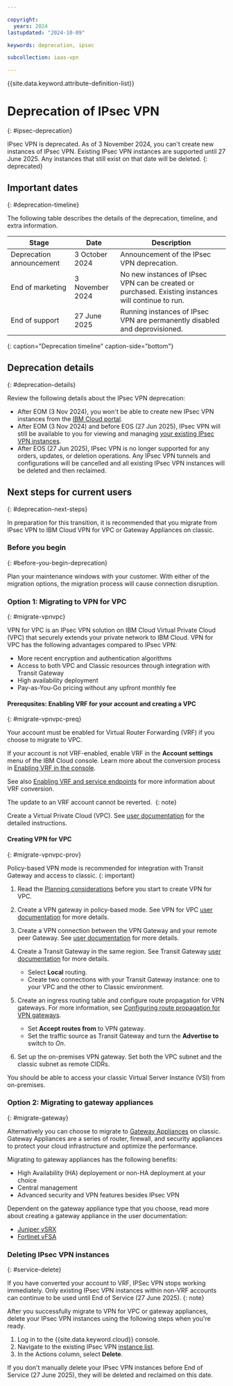 ```yaml
---

copyright:
  years: 2024
lastupdated: "2024-10-09"

keywords: deprecation, ipsec

subcollection: iaas-vpn

---
```


{{site.data.keyword.attribute-definition-list}}

# Deprecation of IPsec VPN
{: #ipsec-deprecation}

IPsec VPN is deprecated. As of 3 November 2024, you can't create new instances of IPsec VPN. Existing IPsec VPN instances are supported until 27 June 2025. Any instances that still exist on that date will be deleted.
{: deprecated}

## Important dates
{: #deprecation-timeline}

The following table describes the details of the deprecation, timeline, and extra information.

| Stage | Date | Description |
| --- | --- | --- |
| Deprecation announcement | 3 October 2024 | Announcement of the IPsec VPN deprecation. | Announcement of IPsec VPN deprecation. Existing instances will continue to run. |
| End of marketing | 3 November 2024 | No new instances of IPsec VPN can be created or purchased. Existing instances will continue to run. |
| End of support | 27 June 2025 | Running instances of IPsec VPN are permanently disabled and deprovisioned.|
{: caption="Deprecation timeline" caption-side="bottom"}

## Deprecation details
{: #deprecation-details}

Review the following details about the IPsec VPN deprecation:

* After EOM (3 Nov 2024), you won't be able to create new IPsec VPN instances from the [IBM Cloud portal](/catalog/infrastructure/ipsec-vpn).
* After EOM (3 Nov 2024) and before EOS (27 Jun 2025), IPsec VPN will still be available to you for viewing and managing [your existing IPsec VPN instances](/classic/network/ipsecvpn).
* After EOS (27 Jun 2025), IPsec VPN is no longer supported for any orders, updates, or deletion operations. Any IPsec VPN tunnels and configurations will be cancelled and all existing IPsec VPN instances will be deleted and then reclaimed.

## Next steps for current users
{: #deprecation-next-steps}

In preparation for this transition, it is recommended that you migrate from IPsec VPN to IBM Cloud VPN for VPC or Gateway Appliances on classic.

### Before you begin
{: #before-you-begin-deprecation}

Plan your maintenance windows with your customer. With either of the migration options, the migration process will cause connection disruption.

### Option 1: Migrating to VPN for VPC
{: #migrate-vpnvpc}

VPN for VPC is an IPsec VPN solution on IBM Cloud Virtual Private Cloud (VPC) that securely extends your private network to IBM Cloud. VPN for VPC has the following advantages compared to IPsec VPN:

* More recent encryption and authentication algorithms
* Access to both VPC and Classic resources through integration with Transit Gateway
* High availability deployment
* Pay-as-You-Go pricing without any upfront monthly fee

#### Prerequsites: Enabling VRF for your account and creating a VPC
{: #migrate-vpnvpc-preq}

Your account must be enabled for Virtual Router Forwarding (VRF) if you choose to migrate to VPC.

If your account is not VRF-enabled, enable VRF in the **Account settings** menu of the IBM Cloud console. Learn more about the conversion process in [Enabling VRF in the console](/docs/account?topic=account-vrf-service-endpoint&interface=ui#vrf).

See also [Enabling VRF and service endpoints](/docs/account?topic=account-vrf-service-endpoint&interface=ui) for more information about VRF conversion.

The update to an VRF account cannot be reverted. 
{: note}

Create a Virtual Private Cloud (VPC). See [user documentation](/docs/vpc?topic=vpc-getting-started) for the detailed instructions.

#### Creating VPN for VPC
{: #migrate-vpnvpc-prov}

Policy-based VPN mode is recommended for integration with Transit Gateway and access to classic.
{: important}

1. Read the [Planning considerations](/docs/vpc?topic=vpc-planning-considerations-vpn) before you start to create VPN for VPC.
1. Create a VPN gateway in policy-based mode. See VPN for VPC [user documentation](/vpc?topic=vpc-vpn-create-gateway&interface=ui) for more details.
1. Create a VPN connection between the VPN Gateway and your remote peer Gateway. See [user documentation](/docs/vpc?topic=vpc-vpn-adding-connections&interface=ui ) for more details.
1. Create a Transit Gateway in the same region. See Transit Gateway [user documentation](/docs/transit-gateway?topic=transit-gateway-getting-started) for more details.

   * Select **Local** routing.
   * Create two connections with your Transit Gateway instance: one to your VPC and the other to Classic environment. 
1. Create an ingress routing table and configure route propagation for VPN gateways. For more information, see [Configuring route propagation for VPN gateways](/docs/vpc?topic=vpc-advertise-routes-s2s).

   * Set **Accept routes from** to VPN gateway.
   * Set the traffic source as Transit Gateway and turn the **Advertise to** switch to *On*.
1. Set up the on-premises VPN gateway. Set both the VPC subnet and the classic subnet as remote CIDRs.

You should be able to access your classic Virtual Server Instance (VSI) from on-premises.

### Option 2: Migrating to gateway appliances
{: #migrate-gateway}

Alternatively you can choose to migrate to [Gateway Appliances](/catalog/infrastructure/gateway-appliance) on classic. Gateway Appliances are a series of router, firewall, and security appliances to protect your cloud infrastructure and optimize the performance.

Migrating to gateway appliances has the following benefits:

* High Availability (HA) deployement or non-HA deployment at your choice
* Central management
* Advanced security and VPN features besides IPsec VPN

Dependent on the gateway appliance type that you choose, read more about creating a gateway appliance in the user documentation:

* [Juniper vSRX](/docs/vsrx?topic=vsrx-getting-started)
* [Fortinet vFSA](/docs/vfsa?topic=vfsa-getting-started)

### Deleting IPsec VPN instances
{: #service-delete}

If you have converted your account to VRF, IPSec VPN stops working immediately. Only existing IPsec VPN instances within non-VRF accounts can continue to be used until End of Service (27 June 2025).
{: note}

After you successfully migrate to VPN for VPC or gateway appliances, delete your IPsec VPN instances using the following steps when you're ready.

1. Log in to the {{site.data.keyword.cloud}} console.
2. Navigate to the existing IPsec VPN [instance list](/classic/network/ipsecvpn).
3. In the Actions column, select **Delete**.

If you don't manually delete your IPsec VPN instances before End of Service (27 June 2025), they will be deleted and reclaimed on this date.
